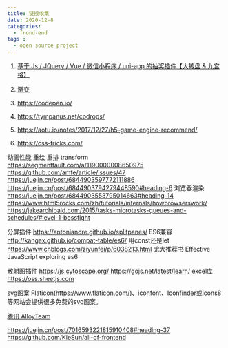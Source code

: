 ```yaml
---
title: 链接收集
date: 2020-12-8
categories:
  - frond-end
tags :
  - open source project
---
```


1. [基于 Js / JQuery / Vue / 微信小程序 / uni-app 的抽奖插件【大转盘 & 九宫格】](https://100px.net/demo/grid/yyjk.html)
2. [渐变](https://uigradients.com/#Ohhappiness)

3. https://codepen.io/
4. https://tympanus.net/codrops/
5. https://aotu.io/notes/2017/12/27/h5-game-engine-recommend/
6. https://css-tricks.com/

动画性能 重绘 重排 transform https://segmentfault.com/a/1190000008650975
https://github.com/amfe/article/issues/47
https://juejin.cn/post/6844903597772111886
https://juejin.cn/post/6844903794279448590#heading-6
浏览器渲染 https://juejin.cn/post/6844903553795014663#heading-14
https://www.html5rocks.com/zh/tutorials/internals/howbrowserswork/
https://jakearchibald.com/2015/tasks-microtasks-queues-and-schedules/#level-1-bossfight

分屏插件 https://antoniandre.github.io/splitpanes/
ES6兼容 http://kangax.github.io/compat-table/es6/
用const还是let https://www.cnblogs.com/ziyunfei/p/6038213.html
尤大推荐书 Effective JavaScript           exploring es6

散射图插件 https://js.cytoscape.org/     https://gojs.net/latest/learn/
excel库 https://oss.sheetjs.com 

svg图案 Flaticon(https://www.flaticon.com/)、iconfont、Iconfinder或icons8等网站会提供很多免费的svg图案。

[腾讯 AlloyTeam](https://github.com/AlloyTeam)


https://juejin.cn/post/7016593221815910408#heading-37
https://github.com/KieSun/all-of-frontend